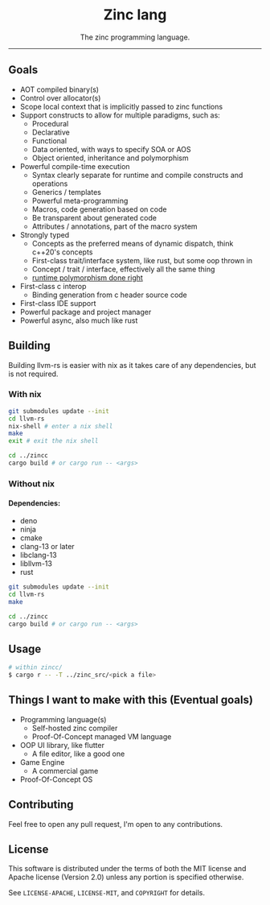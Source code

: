 <div align="center">

# Zinc lang

The zinc programming language.

</div>

---

## Goals

<!-- 
@TODO: Add a taste of the syntax to the front page
@TODO: Add a tour of the language README
@TODO: Migrate to a checklist showing what is and isn't functional
-->

- AOT compiled binary(s)
- Control over allocator(s)
- Scope local context that is implicitly passed to zinc functions
- Support constructs to allow for multiple paradigms, such as:
  - Procedural
  - Declarative 
  - Functional
  - Data oriented, with ways to specify SOA or AOS
  - Object oriented, inheritance and polymorphism
- Powerful compile-time execution
  - Syntax clearly separate for runtime and compile constructs and operations
  - Generics / templates
  - Powerful meta-programming
  - Macros, code generation based on code
  - Be transparent about generated code
  - Attributes / annotations, part of the macro system
- Strongly typed
  - Concepts as the preferred means of dynamic dispatch, think c++20's concepts
  - First-class trait/interface system, like rust, but some oop thrown in
  - Concept / trait / interface, effectively all the same thing
  - [runtime polymorphism done right](https://github.com/ldionne/dyno)
- First-class c interop
  - Binding generation from c header source code
- First-class IDE support
- Powerful package and project manager
- Powerful async, also much like rust

## Building

Building llvm-rs is easier with nix as it takes care of any dependencies, but is not required.

### With nix

``` sh
git submodules update --init
cd llvm-rs
nix-shell # enter a nix shell
make
exit # exit the nix shell

cd ../zincc
cargo build # or cargo run -- <args>
```

### Without nix

#### Dependencies:

- deno
- ninja
- cmake
- clang-13 or later
- libclang-13
- libllvm-13
- rust

``` sh
git submodules update --init
cd llvm-rs
make

cd ../zincc
cargo build # or cargo run -- <args>
```

## Usage

``` sh
# within zincc/
$ cargo r -- -T ../zinc_src/<pick a file>
```

## Things I want to make with this (Eventual goals)

- Programming language(s)
  - Self-hosted zinc compiler
  - Proof-Of-Concept managed VM language
- OOP UI library, like flutter
  - A file editor, like a good one
- Game Engine
  - A commercial game
- Proof-Of-Concept OS
  
## Contributing

Feel free to open any pull request, I'm open to any contributions.

## License

This software is distributed under the terms of both the MIT license and Apache license (Version 2.0) unless any portion is specified otherwise.

See `LICENSE-APACHE`, `LICENSE-MIT`, and `COPYRIGHT` for details.
